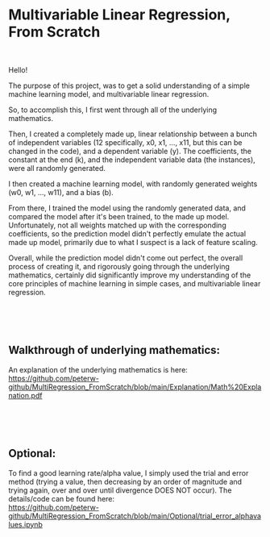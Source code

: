 # Multivariable Linear Regression, From Scratch

<br>

Hello!

The purpose of this project, was to get a solid understanding of a simple machine learning model, and multivariable linear regression.

So, to accomplish this, I first went through all of the underlying mathematics. 

Then, I created a completely made up, linear relationship between a bunch of independent variables (12 specifically, x0, x1, ..., x11, but this can be changed in the code), and a dependent variable (y). The coefficients, the constant at the end (k), and the independent variable data (the instances), were all randomly generated. 

I then created a machine learning model, with randomly generated weights (w0, w1, ..., w11), and a bias (b). 

From there, I trained the model using the randomly generated data, and compared the model after it's been trained, to the made up model. Unfortunately, not all weights matched up with the corresponding coefficients, so the prediction model didn't perfectly emulate the actual made up model, primarily due to what I suspect is a lack of feature scaling.

Overall, while the prediction model didn't come out perfect, the overall process of creating it, and rigorously going through the underlying mathematics, certainly did significantly improve my understanding of the core principles of machine learning in simple cases, and multivariable linear regression.


<br>
<br>
<br>

## Walkthrough of underlying mathematics:
An explanation of the underlying mathematics is here: <br>
https://github.com/peterw-github/MultiRegression_FromScratch/blob/main/Explanation/Math%20Explanation.pdf


<br>
<br>
<br>

## Optional:
To find a good learning rate/alpha value, I simply used the trial and error method (trying a value, then decreasing by an order of magnitude and trying again, over and over until divergence DOES NOT occur). The details/code can be found here: <br>
https://github.com/peterw-github/MultiRegression_FromScratch/blob/main/Optional/trial_error_alphavalues.ipynb




